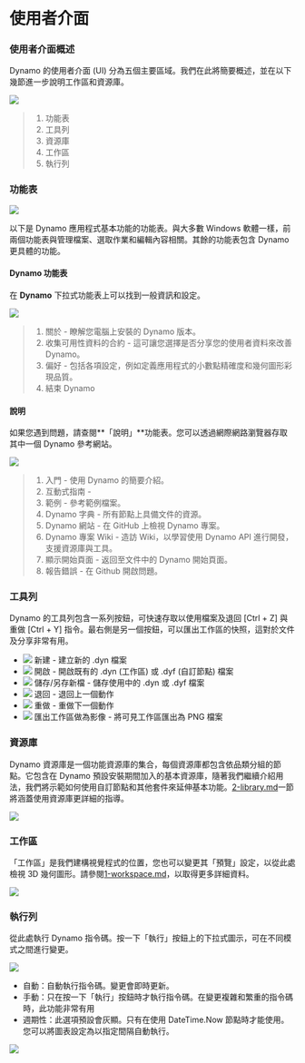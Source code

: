 # 使用者介面

### 使用者介面概述

Dynamo 的使用者介面 (UI) 分為五個主要區域。我們在此將簡要概述，並在以下幾節進一步說明工作區和資源庫。

![](<images/user interface - ui.jpg>)

> 1. 功能表
> 2. 工具列
> 3. 資源庫
> 4. 工作區
> 5. 執行列

### 功能表

![](<images/user interface - menu.jpg>)

以下是 Dynamo 應用程式基本功能的功能表。與大多數 Windows 軟體一樣，前兩個功能表與管理檔案、選取作業和編輯內容相關。其餘的功能表包含 Dynamo 更具體的功能。

#### Dynamo 功能表

在 **Dynamo** 下拉式功能表上可以找到一般資訊和設定。

![](<images/user interface - dynamo menu.jpg>)

> 1. 關於 - 瞭解您電腦上安裝的 Dynamo 版本。
> 2. 收集可用性資料的合約 - 這可讓您選擇是否分享您的使用者資料來改善 Dynamo。
> 3. 偏好 - 包括各項設定，例如定義應用程式的小數點精確度和幾何圖形彩現品質。
> 4. 結束 Dynamo

#### 說明

如果您遇到問題，請查閱**「說明」**功能表。您可以透過網際網路瀏覽器存取其中一個 Dynamo 參考網站。

![](<images/user interface - help menu.jpg>)

> 1. 入門 - 使用 Dynamo 的簡要介紹。
> 2. 互動式指南 -
> 3. 範例 - 參考範例檔案。
> 4. Dynamo 字典 - 所有節點上具備文件的資源。
> 5. Dynamo 網站 - 在 GitHub 上檢視 Dynamo 專案。
> 6. Dynamo 專案 Wiki - 造訪 Wiki，以學習使用 Dynamo API 進行開發，支援資源庫與工具。
> 7. 顯示開始頁面 - 返回至文件中的 Dynamo 開始頁面。
> 8. 報告錯誤 - 在 Github 開啟問題。

### 工具列

Dynamo 的工具列包含一系列按鈕，可快速存取以使用檔案及退回 \[Ctrl + Z] 與重做 \[Ctrl + Y] 指令。最右側是另一個按鈕，可以匯出工作區的快照，這對於文件及分享非常有用。

* ![](<images/user interface - new file.jpg>) 新建 - 建立新的 .dyn 檔案
* ![](<images/user interface - open (1).jpg>) 開啟 - 開啟既有的 .dyn (工作區) 或 .dyf (自訂節點) 檔案
* ![](<images/user interface - save.jpg>) 儲存/另存新檔 - 儲存使用中的 .dyn 或 .dyf 檔案
* ![](<images/user interface - undo.jpg>) 退回 - 退回上一個動作
* ![](<images/user interface - redo.jpg>) 重做 - 重做下一個動作
* ![](<images/user interface - screenshot.jpg>) 匯出工作區做為影像 - 將可見工作區匯出為 PNG 檔案

### 資源庫

Dynamo 資源庫是一個功能資源庫的集合，每個資源庫都包含依品類分組的節點。它包含在 Dynamo 預設安裝期間加入的基本資源庫，隨著我們繼續介紹用法，我們將示範如何使用自訂節點和其他套件來延伸基本功能。[2-library.md](2-library.md "提及")一節將涵蓋使用資源庫更詳細的指導。

![](<images/user interface - library.jpg>)

### 工作區

「工作區」是我們建構視覺程式的位置，您也可以變更其「預覽」設定，以從此處檢視 3D 幾何圖形。請參閱[1-workspace.md](1-workspace.md "提及")，以取得更多詳細資料。

![](<images/user interface - workspace.gif>)

### 執行列

從此處執行 Dynamo 指令碼。按一下「執行」按鈕上的下拉式圖示，可在不同模式之間進行變更。

![](<images/user interface - execution bar.gif>)

* 自動：自動執行指令碼。變更會即時更新。
* 手動：只在按一下「執行」按鈕時才執行指令碼。在變更複雜和繁重的指令碼時，此功能非常有用
* 週期性：此選項預設會灰顯。只有在使用 DateTime.Now 節點時才能使用。您可以將圖表設定為以指定間隔自動執行。

![](<images/user interface - execution bar DateTime node.jpg>)
